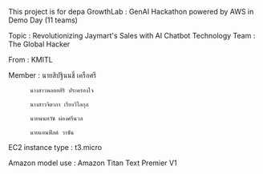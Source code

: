 This project is for depa GrowthLab : GenAI Hackathon powered by AWS in Demo Day (11 teams)

Topic : Revolutionizing Jaymart's Sales with AI Chatbot Technology
Team : The Global Hacker

From : KMITL

Member :  นายสิปฐินนชิ์ เครือศรี

          นางสาวพลอยสิริ ประครองใจ
          
          นางสาวจิดาภา เรียงวิไลกุล
          
          นายนนทวัช ผ่องศรีนวล
          
          นายแอนฟิลด์ วาซัน

EC2 instance type : t3.micro

Amazon model use : Amazon Titan Text Premier V1

